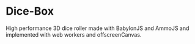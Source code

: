 # Dice-Box
High performance 3D dice roller made with BabylonJS and AmmoJS and implemented with web workers and offscreenCanvas.
